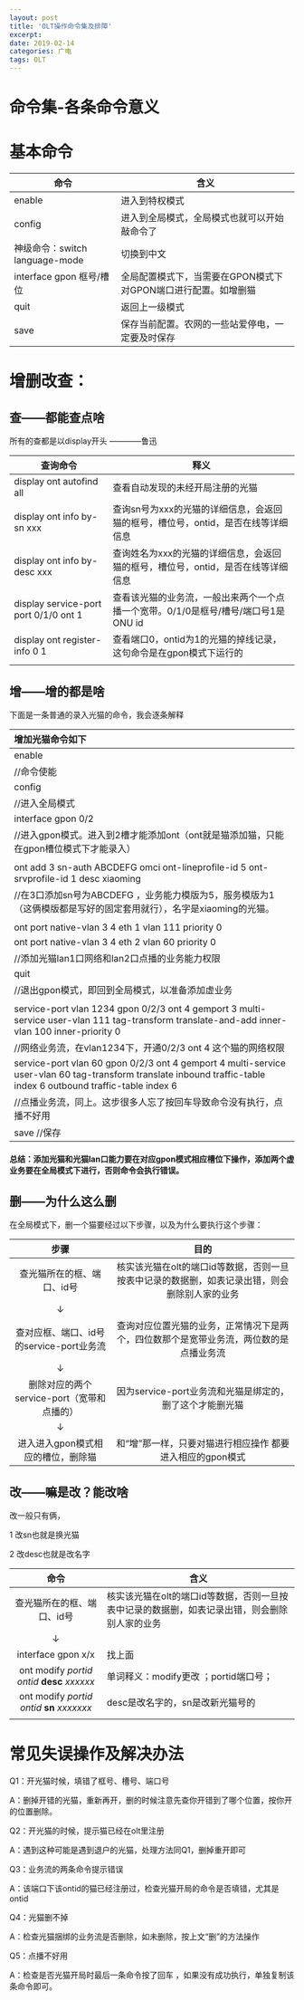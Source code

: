 ```yaml
---
layout: post
title: 'OLT操作命令集及排障'
excerpt: 
date: 2019-02-14
categories: 广电
tags: OLT
---
```




#  命令集-各条命令意义

# 基本命令



| 命令                           | 含义                                                         |
| ------------------------------ | ------------------------------------------------------------ |
| enable                         | 进入到特权模式                                               |
| config                         | 进入到全局模式，全局模式也就可以开始敲命令了                 |
| 神级命令：switch language-mode | 切换到中文                                                   |
| interface gpon 框号/槽位       | 全局配置模式下，当需要在GPON模式下对GPON端口进行配置。如增删猫 |
| quit                           | 返回上一级模式                                               |
| save                           | 保存当前配置。农网的一些站爱停电，一定要及时保存             |



# 增删改查：

## 查——都能查点啥

所有的查都是以display开头    ————鲁迅

| 查询命令                                    | 释义                                                         |
| ------------------------------------------- | ------------------------------------------------------------ |
| display  ont autofind   all                 | 查看自动发现的未经开局注册的光猫                             |
| display ont info by-sn xxx                  | 查询sn号为xxx的光猫的详细信息，会返回猫的框号，槽位号，ontid，是否在线等详细信息 |
| display ont info by-desc xxx                | 查询姓名为xxx的光猫的详细信息，会返回猫的框号，槽位号，ontid，是否在线等详细信息 |
| display service-port  port    0/1/0 ont   1 | 查看该光猫的业务流，一般出来两个一个点播一个宽带。0/1/0是框号/槽号/端口号1是ONU id |
| display  ont   register-info 0  1           | 查看端口0，ontid为1的光猫的掉线记录，这句命令是在gpon模式下运行的 |
|                                             |                                                              |



## 增——增的都是啥

下面是一条普通的录入光猫的命令，我会逐条解释

| 增加光猫命令如下                                             |
| :----------------------------------------------------------- |
| enable                                                       |
| //命令使能                                                   |
| config                                                       |
| //进入全局模式                                               |
| interface gpon 0/2                                           |
| //进入gpon模式。进入到2槽才能添加ont（ont就是猫添加猫，只能在gpon槽位模式下才能录入） |
|                                                              |
| ont add 3 sn-auth ABCDEFG omci ont-lineprofile-id 5 ont-srvprofile-id 1 desc xiaoming |
| //在3口添加sn号为ABCDEFG ，业务能力模版为5，服务模版为1（这俩模版都是写好的固定套用就行），名字是xiaoming的光猫。 |
|                                                              |
| ont port native-vlan 3 4 eth 1 vlan 111 priority 0           |
| ont port native-vlan 3 4 eth 2 vlan 60 priority 0            |
| //添加光猫lan1口网络和lan2口点播的业务能力权限               |
| quit                                                         |
| //退出gpon模式，即回到全局模式，以准备添加虚业务             |
|                                                              |
| service-port vlan 1234 gpon 0/2/3 ont 4 gemport 3 multi-service user-vlan 111 tag-transform translate-and-add inner-vlan 100 inner-priority 0 |
| //网络业务流，在vlan1234下，开通0/2/3 ont 4 这个猫的网络权限 |
| service-port vlan 60 gpon 0/2/3 ont 4 gemport 4 multi-service user-vlan 60 tag-transform translate inbound traffic-table index 6 outbound traffic-table index 6 |
| //点播业务流，同上。这步很多人忘了按回车导致命令没有执行，点播不好用 |
| save //保存                                                  |



#### 总结：添加光猫和光猫lan口能力要在对应gpon模式相应槽位下操作，添加两个虚业务要在全局模式下进行，否则命令会执行错误。



## 删——为什么这么删

在全局模式下，删一个猫要经过以下步骤，以及为什么要执行这个步骤：

 

 

|                    步骤                    |                             目的                             |
| :----------------------------------------: | :----------------------------------------------------------: |
|         查光猫所在的框、端口、id号         | 核实该光猫在olt的端口id等数据，否则一旦按表中记录的数据删，如表记录出错，则会删除别人家的业务 |
|                     ↓                      |                                                              |
| 查对应框、端口、id号 的service-port业务流  | 查询对应位置光猫的业务，正常情况下是两个，四位数那个是宽带业务流，两位数的是点播业务流 |
|                     ↓                      |                                                              |
| 删除对应的两个service-port（宽带和点播的） |   因为service-port业务流和光猫是绑定的，删了这个才能删光猫   |
|                     ↓                      |                                                              |
|     进入进入gpon模式相应的槽位，删除猫     |  和“增”那一样，只要对猫进行相应操作 都要进入相应的gpon模式   |







## 改——嘛是改？能改啥

改一般只有俩，

1 改sn也就是换光猫

2 改desc也就是改名字

|                      命令                      | 含义                                                         |
| :--------------------------------------------: | ------------------------------------------------------------ |
|           查光猫所在的框、端口、id号           | 核实该光猫在olt的端口id等数据，否则一旦按表中记录的数据删，如表记录出错，则会删除别人家的业务 |
|                       ↓                        |                                                              |
|               interface gpon x/x               | 找上面                                                       |
| ont modify  *portid* *ontid* **desc** *xxxxxx* | 单词释义：modify更改 ；portid端口号；                        |
|  ont modify  *portid ontid*  **sn** *xxxxxxx*  | desc是改名字的，sn是改新光猫号的                             |
|                                                |                                                              |





# 常见失误操作及解决办法

Q1：开光猫时候，填错了框号、槽号、端口号

A：删掉开错的光猫，重新再开，删的时候注意先查你开错到了哪个位置，按你开的位置删除。



Q2：开光猫的时候，提示猫已经在olt里注册

A：遇到这种可能是遇到退户的光猫，处理方法同Q1，删掉重开即可



Q3：业务流的两条命令提示错误

A：该端口下该ontid的猫已经注册过，检查光猫开局的命令是否填错，尤其是ontid



Q4：光猫删不掉

A：检查光猫捆绑的业务流是否删除，如未删除，按上文“删”的方法操作



Q5：点播不好用

A：检查是否光猫开局时最后一条命令按了回车 ，如果没有成功执行，单独复制该条命令即可。



